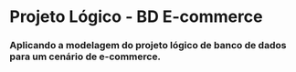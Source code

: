 # Projeto Lógico - BD E-commerce

### Aplicando a modelagem do projeto lógico de banco de dados para um cenário de e-commerce.